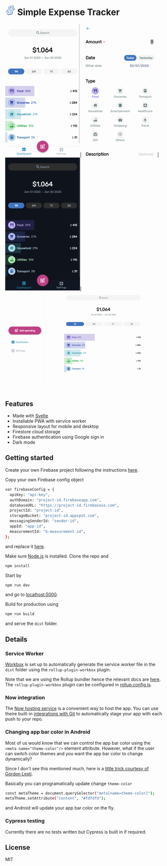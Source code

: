![icon](https://github.com/cerivitos/ExpenseTracker/blob/master/src/assets/favicon-32x32.png)
Simple Expense Tracker
=============

<img width="240" src="https://github.com/cerivitos/ExpenseTracker/blob/master/expensetracker.now.sh__dashboard(iPhone%206_7_8%20Plus).png"/>|
<img width="240" src="https://github.com/cerivitos/ExpenseTracker/blob/master/expensetracker.now.sh__dashboard(iPhone%206_7_8%20Plus)%20(1).png"/>|
<img width="240" src="https://github.com/cerivitos/ExpenseTracker/blob/master/expensetracker.now.sh__dashboard(iPhone%206_7_8%20Plus)%20(2).png"/>|
<img src="https://github.com/cerivitos/ExpenseTracker/blob/master/expensetracker.now.sh_(Laptop%20with%20MDPI%20screen).png"/>

## Features
- Made with [Svelte](https://svelte.dev)
- Installable PWA with service worker
- Responsive layout for mobile and desktop
- Firestore cloud storage
- Firebase authentication using Google sign in
- Dark mode

## Getting started

Create your own Firebase project following the instructions [here](https://firebase.google.com/docs/web/setup/).

Copy your own Firebase config object

```bash
var firebaseConfig = {
  apiKey: "api-key",
  authDomain: "project-id.firebaseapp.com",
  databaseURL: "https://project-id.firebaseio.com",
  projectId: "project-id",
  storageBucket: "project-id.appspot.com",
  messagingSenderId: "sender-id",
  appId: "app-id",
  measurementId: "G-measurement-id",
};
```

and replace it [here](https://github.com/cerivitos/ExpenseTracker/blob/master/src/config.js).

Make sure [Node.js](https://nodejs.org) is installed. Clone the repo and

```bash
npm install
```

Start by

```bash
npm run dev
```

and go to [localhost:5000](http://localhost:5000).

Build for production using

```bash
npm run build
```

and serve the `dist` folder.

## Details

### Service Worker

[Workbox](https://developers.google.com/web/tools/workbox) is set up to automatically generate the service worker file in the `dist` folder using the `rollup-plugin-workbox` plugin.

Note that we are using the Rollup bundler hence the relevant docs are [here](https://developers.google.com/web/tools/workbox/guides/using-bundlers). The `rollup-plugin-workbox` plugin can be configured in [rollup.config.js](https://github.com/cerivitos/ExpenseTracker/blob/master/rollup.config.js).

### Now integration

The [Now hosting service](https://zeit.co/now) is a convenient way to host the app. You can use theire built-in [integrations with Git](https://zeit.co/docs/v2/git-integrations) to automatically stage your app with each push to your repo.

### Changing app bar color in Android

Most of us would know that we can control the app bar color using the `<meta name="theme-color"/>` element attribute. However, what if the user can switch color themes and you want the app bar color to change dynamically?

Since I don't see this mentioned much, here is a [little trick courtesy of Gordon Lesti](https://gordonlesti.com/change-theme-color-via-javascript/).

Basically you can programatically update change `theme-color`

```bash
const metaTheme = document.querySelector("meta[name=theme-color]");
metaTheme.setAttribute("content", "#fdfdfd");
```

and Android will update your app bar color on the fly.

### Cypress testing

Currently there are no tests written but Cypress is built in if required.

## License

MIT
